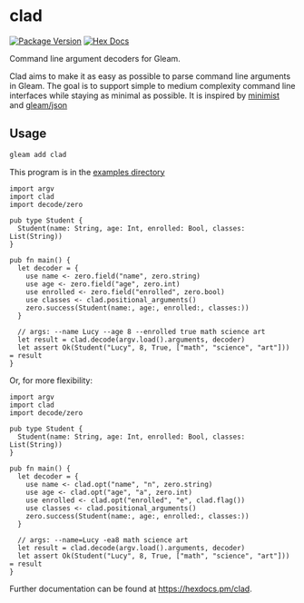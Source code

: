 # clad


[![Package Version](https://img.shields.io/hexpm/v/clad)](https://hex.pm/packages/clad)
[![Hex Docs](https://img.shields.io/badge/hex-docs-ffaff3)](https://hexdocs.pm/clad/)


Command line argument decoders for Gleam.

Clad aims to make it as easy as possible to parse command line arguments in
Gleam. The goal is to support simple to medium complexity command line
interfaces while staying as minimal as possible. It is inspired by
[minimist](https://github.com/minimistjs/minimist) and
[gleam/json](https://hexdocs.pm/gleam_json/)


## Usage

```sh
gleam add clad
```

This program is in the [examples directory](https://github.com/ryanmiville/clad/tree/main/test/examples)

```gleam
import argv
import clad
import decode/zero

pub type Student {
  Student(name: String, age: Int, enrolled: Bool, classes: List(String))
}

pub fn main() {
  let decoder = {
    use name <- zero.field("name", zero.string)
    use age <- zero.field("age", zero.int)
    use enrolled <- zero.field("enrolled", zero.bool)
    use classes <- clad.positional_arguments()
    zero.success(Student(name:, age:, enrolled:, classes:))
  }

  // args: --name Lucy --age 8 --enrolled true math science art
  let result = clad.decode(argv.load().arguments, decoder)
  let assert Ok(Student("Lucy", 8, True, ["math", "science", "art"])) = result
}
```

Or, for more flexibility:

```gleam
import argv
import clad
import decode/zero

pub type Student {
  Student(name: String, age: Int, enrolled: Bool, classes: List(String))
}

pub fn main() {
  let decoder = {
    use name <- clad.opt("name", "n", zero.string)
    use age <- clad.opt("age", "a", zero.int)
    use enrolled <- clad.opt("enrolled", "e", clad.flag())
    use classes <- clad.positional_arguments()
    zero.success(Student(name:, age:, enrolled:, classes:))
  }

  // args: --name=Lucy -ea8 math science art
  let result = clad.decode(argv.load().arguments, decoder)
  let assert Ok(Student("Lucy", 8, True, ["math", "science", "art"])) = result
}
```

Further documentation can be found at <https://hexdocs.pm/clad>.
